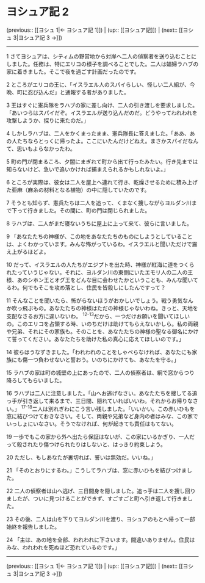 # ヨシュア記 2

(previous:: [[ヨシュ 1|← ヨシュア記 1]]) | (up:: [[ヨシュア記]]) | (next:: [[ヨシュ 3|ヨシュア記 3 →]])

***




1 
さてヨシュアは、シティムの野営地から対岸へ二人の偵察者を送り込むことにしました。任務は、特にエリコの様子を調べることでした。二人は娼婦ラハブの家に着きました。そこで夜を過ごす計画だったのです。 



2 
ところがエリコの王に、「イスラエル人のスパイらしい、怪しい二人組が、今晩、町に忍び込んだ」と通報する者がありました。 



3 
王はすぐに憲兵隊をラハブの家に差し向け、二人の引き渡しを要求しました。「あいつらはスパイだぞ。イスラエルが送り込んだのだ。どうやってわれわれを攻撃しようか、探りに来たのだ。」 



4 
しかしラハブは、二人をかくまったまま、憲兵隊長に答えました。「ああ、あの人たちならとっくに帰ったよ。ここにいたんだけどねえ。まさかスパイだなんて、思いもよらなかったわ。 



5 
町の門が閉まるころ、夕闇にまぎれて町から出て行ったみたい。行き先までは知らないけど、急いで追いかければ捕まえられるかもしれないよ。」 



6 
ところが実際は、彼女は二人を屋上へ連れて行き、乾燥させるために積み上げた亜麻（麻糸の材料となる植物）の中に隠していたのです。 



7 
そうとも知らず、憲兵たちは二人を追って、くまなく捜しながらヨルダン川まで下って行きました。その間に、町の門は閉じられました。 



8 
ラハブは、二人がまだ寝ないうちに屋上に上って来て、彼らに言いました。 



9 
「あなたたちの神様が、この地をあなたたちのものにしようとしていることは、よくわかっています。みんな怖がっているわ。イスラエルと聞いただけで震え上がるほどよ。 



10 
だって、イスラエルの人たちがエジプトを出た時、神様が紅海に道をつくられたっていうじゃない。それに、ヨルダン川の東側にいたエモリ人の二人の王様、あのシホン王とオグ王をどんな目に会わせたかということも、みんな聞いてるわ。何でもそこを攻め落とし、住民を皆殺しにしたんですって？　 



11 
そんなことを聞いたら、怖がらないほうがおかしいでしょう。戦う勇気なんか吹っ飛ぶもの。あなたたちの神様はただの神様じゃないわね。きっと、天地を支配なさるお方に違いないわ。 <sup class="versenum">12-13</sup>だから、一つだけお願いを聞いてほしいの。このエリコを占領する時、いのちだけは助けてもらえないかしら。私の両親や兄弟、それにその家族も。そのことを、あなたたちの神様の聖なる御名にかけて誓ってください。あなたたちを助けた私の真心に応えてほしいのです。」 



14 
彼らはうなずきました。「われわれのことをしゃべらなければ、あなたにも家族にも傷一つ負わせないと誓おう。いのちにかけても、あなたを守る。」 



15 
ラハブの家は町の城壁の上にあったので、二人の偵察者は、綱で窓からつり降ろしてもらいました。 



16 
ラハブは二人に注意しました。「山へお逃げなさい。あなたたちを捜してる追っ手が引き返して来るまで、三日間、隠れていればいいわ。それからお帰りなさい。」 <sup class="versenum">17-18</sup>二人は別れぎわにこう言い残しました。「いいかい。この赤いひもを窓に結びつけておきなさい。そして、両親や兄弟など身内の者はみな、この家でいっしょにいなさい。そうでなければ、何が起きても責任はもてない。 



19 
一歩でもこの家から外へ出たら保証はないが、この家にいるかぎり、一人だって殺されたり傷つけられたりはしないと、はっきり約束しよう。 



20 
ただし、もしあなたが裏切れば、誓いは無効だ。いいね。」 



21 
「そのとおりにするわ。」こうしてラハブは、窓に赤いひもを結びつけました。 



22 
二人の偵察者は山へ逃げ、三日間身を隠しました。追っ手は二人を捜し回りましたが、ついに見つけることができず、すごすごと町へ引き返して行きました。 



23 
その後、二人は山を下りてヨルダン川を渡り、ヨシュアのもとへ帰って一部始終を報告しました。 



24 
「主は、あの地を全部、われわれに下さいます。間違いありません。住民はみな、われわれを死ぬほど恐れているのです。」

***

(previous:: [[ヨシュ 1|← ヨシュア記 1]]) | (up:: [[ヨシュア記]]) | (next:: [[ヨシュ 3|ヨシュア記 3 →]])

